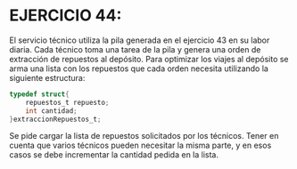 # EJERCICIO 44:

El servicio técnico utiliza la pila generada en el ejercicio 43 en su labor diaria. Cada técnico toma una tarea de la pila y genera una orden de extracción de repuestos al depósito. Para optimizar los viajes al depósito se arma una lista con los repuestos que cada orden necesita utilizando la siguiente estructura:

```c
typedef struct{
    repuestos_t repuesto;        
    int cantidad;
}extraccionRepuestos_t;
```

Se pide cargar la lista de repuestos solicitados por los técnicos. 
Tener en cuenta que varios técnicos pueden necesitar la misma 
parte, y en esos casos se debe incrementar la cantidad pedida en la lista.